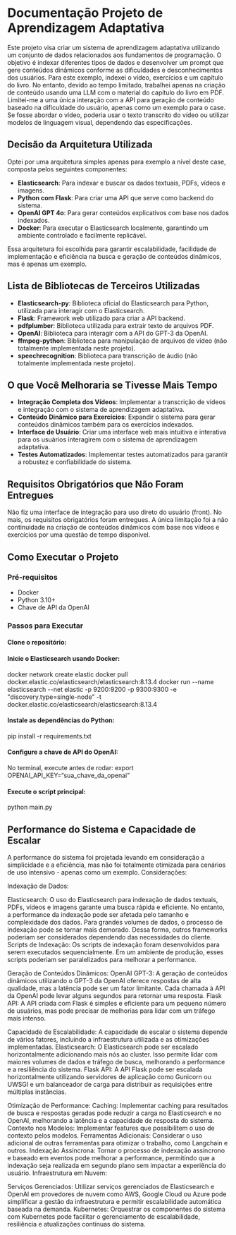# Documentação Projeto de Aprendizagem Adaptativa

Este projeto visa criar um sistema de aprendizagem adaptativa utilizando um conjunto de dados relacionados aos fundamentos de programação. O objetivo é indexar diferentes tipos de dados e desenvolver um prompt que gere conteúdos dinâmicos conforme as dificuldades e desconhecimentos dos usuários. Para este exemplo, indexei o vídeo, exercícios e um capítulo do livro. No entanto, devido ao tempo limitado, trabalhei apenas na criação de conteúdo usando uma LLM com o material do capítulo do livro em PDF. Limitei-me a uma única interação com a API para geração de conteúdo baseado na dificuldade do usuário, apenas como um exemplo para o case. Se fosse abordar o vídeo, poderia usar o texto transcrito do vídeo ou utilizar modelos de linguagem visual, dependendo das especificações.



## Decisão da Arquitetura Utilizada

Optei por uma arquitetura simples apenas para exemplo a nível deste case, composta pelos seguintes componentes:

- **Elasticsearch**: Para indexar e buscar os dados textuais, PDFs, vídeos e imagens.
- **Python com Flask**: Para criar uma API que serve como backend do sistema.
- **OpenAI GPT 4o**: Para gerar conteúdos explicativos com base nos dados indexados.
- **Docker**: Para executar o Elasticsearch localmente, garantindo um ambiente controlado e facilmente replicável.

Essa arquitetura foi escolhida para garantir escalabilidade, facilidade de implementação e eficiência na busca e geração de conteúdos dinâmicos, mas é apenas um exemplo.

## Lista de Bibliotecas de Terceiros Utilizadas

- **Elasticsearch-py**: Biblioteca oficial do Elasticsearch para Python, utilizada para interagir com o Elasticsearch.
- **Flask**: Framework web utilizado para criar a API backend.
- **pdfplumber**: Biblioteca utilizada para extrair texto de arquivos PDF.
- **OpenAI**: Biblioteca para interagir com a API do GPT-3 da OpenAI.
- **ffmpeg-python**: Biblioteca para manipulação de arquivos de vídeo (não totalmente implementada neste projeto).
- **speechrecognition**: Biblioteca para transcrição de áudio (não totalmente implementada neste projeto).

## O que Você Melhoraria se Tivesse Mais Tempo

- **Integração Completa dos Vídeos**: Implementar a transcrição de vídeos e integração com o sistema de aprendizagem adaptativa.
- **Conteúdo Dinâmico para Exercícios**: Expandir o sistema para gerar conteúdos dinâmicos também para os exercícios indexados.
- **Interface de Usuário**: Criar uma interface web mais intuitiva e interativa para os usuários interagirem com o sistema de aprendizagem adaptativa.
- **Testes Automatizados**: Implementar testes automatizados para garantir a robustez e confiabilidade do sistema.

## Requisitos Obrigatórios que Não Foram Entregues

Não fiz uma interface de integração para uso direto do usuário (front). No mais, os requisitos obrigatórios foram entregues. A única limitação foi a não continuidade na criação de conteúdos dinâmicos com base nos vídeos e exercícios por uma questão de tempo disponível.

## Como Executar o Projeto

### Pré-requisitos

- Docker
- Python 3.10+
- Chave de API da OpenAI

### Passos para Executar
#### Clone o repositório:
#### Inicie o Elasticsearch usando Docker:
docker network create elastic
docker pull docker.elastic.co/elasticsearch/elasticsearch:8.13.4
docker run --name elasticsearch --net elastic -p 9200:9200 -p 9300:9300 -e "discovery.type=single-node" -t docker.elastic.co/elasticsearch/elasticsearch:8.13.4
#### Instale as dependências do Python:
pip install -r requirements.txt
#### Configure a chave de API do OpenAI:
No terminal, execute antes de rodar: export OPENAI_API_KEY=“sua_chave_da_openai” 
#### Execute o script principal:
python main.py


## Performance do Sistema e Capacidade de Escalar

A performance do sistema foi projetada levando em consideração a simplicidade e a eficiência, mas não foi totalmente otimizada para cenários de uso intensivo - apenas como um exemplo. Considerações:

Indexação de Dados:

Elasticsearch: O uso do Elasticsearch para indexação de dados textuais, PDFs, vídeos e imagens garante uma busca rápida e eficiente. No entanto, a performance da indexação pode ser afetada pelo tamanho e complexidade dos dados. Para grandes volumes de dados, o processo de indexação pode se tornar mais demorado. Dessa forma, outros frameworks poderiam ser considerados dependendo das necessidades do cliente.
Scripts de Indexação: Os scripts de indexação foram desenvolvidos para serem executados sequencialmente. Em um ambiente de produção, esses scripts poderiam ser paralelizados para melhorar a performance.

Geração de Conteúdos Dinâmicos:
OpenAI GPT-3: A geração de conteúdos dinâmicos utilizando o GPT-3 da OpenAI oferece respostas de alta qualidade, mas a latência pode ser um fator limitante. Cada chamada à API da OpenAI pode levar alguns segundos para retornar uma resposta.
Flask API: A API criada com Flask é simples e eficiente para um pequeno número de usuários, mas pode precisar de melhorias para lidar com um tráfego mais intenso.

Capacidade de Escalabilidade:
A capacidade de escalar o sistema depende de vários fatores, incluindo a infraestrutura utilizada e as otimizações implementadas.
Elasticsearch: O Elasticsearch pode ser escalado horizontalmente adicionando mais nós ao cluster. Isso permite lidar com maiores volumes de dados e tráfego de busca, melhorando a performance e a resiliência do sistema.
Flask API: A API Flask pode ser escalada horizontalmente utilizando servidores de aplicação como Gunicorn ou UWSGI e um balanceador de carga para distribuir as requisições entre múltiplas instâncias.

Otimização de Performance:
Caching: Implementar caching para resultados de busca e respostas geradas pode reduzir a carga no Elasticsearch e no OpenAI, melhorando a latência e a capacidade de resposta do sistema.
Contexto nos Modelos: Implementar features que possibilitem o uso de contexto pelos modelos.
Ferramentas Adicionais: Considerar o uso adicional de outras ferramentas para otimizar o trabalho, como Langchain e outros.
Indexação Assíncrona: Tornar o processo de indexação assíncrono e baseado em eventos pode melhorar a performance, permitindo que a indexação seja realizada em segundo plano sem impactar a experiência do usuário.
Infraestrutura em Nuvem:

Serviços Gerenciados: Utilizar serviços gerenciados de Elasticsearch e OpenAI em provedores de nuvem como AWS, Google Cloud ou Azure pode simplificar a gestão da infraestrutura e permitir escalabilidade automática baseada na demanda.
Kubernetes: Orquestrar os componentes do sistema com Kubernetes pode facilitar o gerenciamento de escalabilidade, resiliência e atualizações contínuas do sistema.




